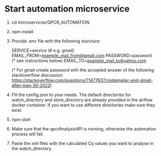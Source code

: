 # Start automation microservice

1. cd microservices/QPCR_AUTOMATION
2. npm install
3. Provide .env file with the following sturcture:

    SERVICE=service (# e.g. gmail)
    EMAIL_FROM=example_mail_from@gmail.com
    PASSWORD=password (* see instructions below)
    EMAIL_TO=example_mail_to@yahoo.com

    (* For gmail create password with the accepted answer of the following stackoverflow discussion: https://stackoverflow.com/questions/71477637/nodemailer-and-gmail-after-may-30-2022)

4. Fill the config.json to your needs. The default directories for watch_directory and store_directory are already provided in the airflow docker container. 
   If you want to use different directories make sure they exist.
5. npm start
6. Make sure that the qpcrAnalysisAPI is running, otherwise the automation process will fail.
7. Paste the xml files with the calculated Cq values you want to analyse in the watch_directory.
